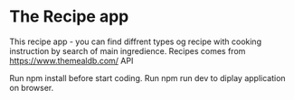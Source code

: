 # The Recipe app
This recipe app - you can find diffrent types og recipe with cooking 
instruction by search of main ingredience.
Recipes comes from https://www.themealdb.com/ API

Run npm install before start coding.
Run npm run dev to diplay application on browser.
